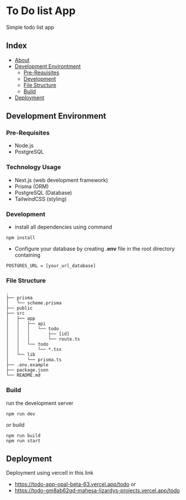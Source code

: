 # To Do list App
Simple todo list app

## Index

- [About](#about)
- [Development Environtment](#development-environment)
  - [Pre-Requisites](#pre-requisites)
  - [Development](#development)
  - [File Structure](#file-structure)
  - [Build](#build)  
- [Deployment](#deployment)  


## Development Environment

### Pre-Requisites
- Node.js
- PostgreSQL

### Technology Usage
- Next.js (web development framework)
- Prisma (ORM)
- PostgreSQL (Database)
- TailwindCSS (styling)

### Development 

- install all dependencies using command
```shell
npm install
```
- Configure your database by creating **.env** file in the root directory containing
```
POSTGRES_URL = [your_url_database]
```

### File Structure

```
.
├── prisma
│   └── scheme.prisma
├── public
├── src
│   ├── app
│   │   ├── api
│   │   │   └── todo
│   │   │       ├── [id]
│   │   │       └── route.ts
│   │   └── todo
│   │       └── *.tsx
│   └── lib
│       └── prisma.ts
├── .env.example
├── package.json
└── README.md
```

### Build
run the development server
```
npm run dev
```
or build
```
npm run build
npm run start
```

## Deployment
Deployment using vercell in this link 
- https://todo-app-opal-beta-63.vercel.app/todo or
- https://todo-gm8ab62gd-mahesa-lizardys-projects.vercel.app/todo

